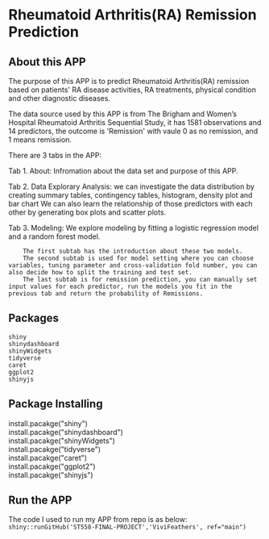 # Rheumatoid Arthritis(RA) Remission Prediction

## About this APP
The purpose of this APP is to predict Rheumatoid Arthritis(RA) remission based on patients' RA disease activities, RA treatments, physical condition and other diagnostic diseases.

The data source used by this APP is from The Brigham and Women’s Hospital Rheumatoid Arthritis Sequential Study, it has 1581 observations and 14 predictors, the outcome is 'Remission' with vaule 0 as no remission, and 1 means remission.

There are 3 tabs in the APP:

Tab 1.  About:  Infromation about the data set and purpose of this APP.  

Tab 2.  Data Explorary Analysis:  we can investigate the data distribution by creating summary tables, contingency tables, histogram, density plot and bar chart  We can also learn the relationship of those predictors with 
        each other by generating box plots and scatter plots.  
        
Tab 3.  Modeling:  We explore modeling by fitting a logistic regression model and a random forest model.  

        The first subtab has the introduction about these two models.  
        The second subtab is used for model setting where you can choose variables, tuning parameter and cross-validation fold number, you can also decide how to split the training and test set.  
        The last subtab is for remission prediction, you can manually set input values for each predictor, run the models you fit in the previous tab and return the probability of Remissions.  

## Packages 
`shiny`  
`shinydashboard`  
`shinyWidgets`  
`tidyverse`  
`caret`  
`ggplot2`  
`shinyjs`  

## Package Installing
install.pacakge("shiny")  
install.pacakge("shinydashboard")  
install.pacakge("shinyWidgets")  
install.pacakge("tidyverse")  
install.pacakge("caret")  
install.pacakge("ggplot2")  
install.pacakge("shinyjs")  

## Run the APP
The code I used to run my APP from repo is as below:
`shiny::runGitHub('ST558-FINAL-PROJECT','ViviFeathers', ref="main")`
